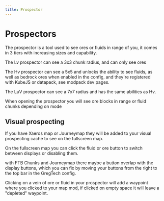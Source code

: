 ```yaml
---
title: Prospector
---
```

# Prospectors

The prospector is a tool used to see ores or fluids in range of you, it comes in 3 tiers with increasing sizes and capability.

The Lv prospector can see a 3x3 chunk radius, and can only see ores

The Hv prospector can see a 5x5 and unlocks the ability to see fluids, as well as bedrock ores when enabled in the config, and they're registered with KubeJS or datapack, see modpack dev pages.

The LuV prospector can see a 7x7 radius and has the same abilities as Hv.

When opening the prospector you will see ore blocks in range or fluid chunks depending on mode

## Visual prospecting
 If you have Xaeros map or Journeymap they will be added to your visual prospecting cache to see on the fullscreen map.

On the fullscreen map you can click the fluid or ore button to switch between displays or disabling them.

with FTB Chunks and Journeymap there maybe a button overlap with the display buttons, which you can fix by moving your buttons from the right to the top bar in the GregTech config.

Clicking on a vein of ore or fluid in your prospector will add a waypoint where you clicked to your map mod, if clicked on empty space it will leave a "depleted" waypoint.

